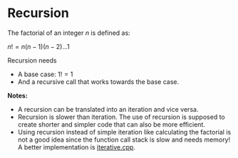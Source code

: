 # Recursion

The factorial of an integer $n$ is defined as:

$n! = n (n-1) (n-2) \dots 1$


Recursion needs

* A base case: $1! = 1$
* And a recursive call that works towards the base case.


**Notes:** 

* A recursion can be translated into an iteration and vice versa. 
* Recursion is slower than iteration. The use of recursion is supposed to create 
  shorter and simpler code that can also be more efficient.
* Using recursion instead of simple iteration like calculating the factorial
  is not a good idea since the function call stack is slow and needs memory! A better implementation is [iterative.cpp](iterative.cpp).

